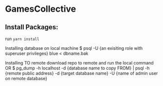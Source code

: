 # GamesCollective

## Install Packages:
run ```yarn install```

Installing database on local machine
$ psql -U {an exisiting role with superuser privileges} blue < dbname.bak

Installing TO remote
download repo to remote and run the local command
OR
$ pg_dump -h localhost -d {database name to copy FROM} | psql -h {remote public address} -d {target database name} -U {name of admin user on remote database}
